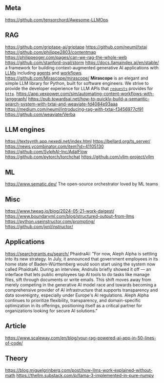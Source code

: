## Meta

https://github.com/tensorchord/Awesome-LLMOps

## RAG

https://github.com/griptape-ai/griptape
https://github.com/neuml/txtai
https://github.com/philippe2803/contentmap
https://philippeoger.com/pages/can-we-rag-the-whole-web
https://github.com/stanford-oval/storm
https://docs.llamaindex.ai/en/stable/ a framework for building context-augmented generative AI applications with [LLMs](https://en.wikipedia.org/wiki/Large_language_model) including [agents](https://docs.llamaindex.ai/en/stable/understanding/agent/basic_agent/) and [workflows](https://docs.llamaindex.ai/en/stable/understanding/workflows/).
https://github.com/Mirascope/mirascope/ **Mirascope** is an elegant and simple LLM library for Python, built for software engineers. We strive to provide the developer experience for LLM APIs that [`requests`](https://requests.readthedocs.io/en/latest/) provides for [`http`](https://docs.python.org/3/library/http.html).
https://app.vexpower.com/sim/automating-content-workflows-with-langgraph/
https://pub.towardsai.net/how-to-quickly-build-a-semantic-search-system-with-txtai-and-weaviate-fd4084e93aaa
https://medium.com/neuml/introducing-rag-with-txtai-f3456977cf91
https://github.com/weaviate/Verba


## LLM engines

https://textsynth.app.nexedi.net/index.html
https://bellard.org/ts_server/
https://news.ycombinator.com/item?id=41105130
https://github.com/SylphAI-Inc/AdalFlow
https://github.com/pytorch/torchchat
https://github.com/vllm-project/vllm

## ML

https://www.sematic.dev/ The open-source orchestrator loved by ML teams

## Misc

https://www.tweag.io/blog/2024-05-21-work-daigest/
https://www.boundaryml.com/blog/structured-output-from-llms
https://python.useinstructor.com/prompting/
https://github.com/jxnl/instructor/

## Applications

https://searchgrants.eu/search/
PhaidraAI: "For now, Aleph Alpha is settling into its new strategy. In July, it announced that government employees in its home state of Baden-Württemberg would soon start using the system now called PhaidraAI. During an interview, Andrulis briefly showed it off — an interface that lets public employees tap AI tools to do tasks like manage files, sift through documents or write emails. This shift moves away from merely competing in the generative AI model race and towards becoming a comprehensive provider of AI infrastructure that supports transparency and data sovereignty, especially under Europe's AI regulations. Aleph Alpha continues to prioritize flexibility, transparency, and domain-specific optimization in its offerings, positioning itself as a critical partner for organizations looking for secure AI solutions."

## Article

https://www.scaleway.com/en/blog/your-rag-powered-ai-app-in-50-lines-of-code/

## Theory

https://blog.miguelgrinberg.com/post/how-llms-work-explained-without-math
https://thellm.substack.com/p/llama-3-implemented-in-pure-numpy
